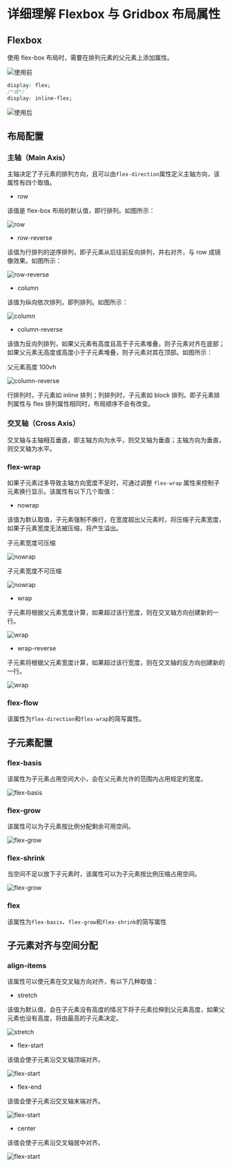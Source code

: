 # 详细理解 Flexbox 与 Gridbox 布局属性

## Flexbox

使用 flex-box 布局时，需要在排列元素的父元素上添加属性。

![使用前](/img/blog/flex&grid/1.png)

```css
display: flex;
/*或*/
display: inline-flex;
```

![使用后](/img/blog/flex&grid/2.png)

## 布局配置

### 主轴（Main Axis）

主轴决定了子元素的排列方向，且可以由`flex-direction`属性定义主轴方向，该属性有四个取值。

- row

该值是 flex-box 布局的默认值，即行排列。如图所示：

![row](/img/blog/flex&grid/3.png)

- row-reverse

该值为行排列的逆序排列，即子元素从后往前反向排列，并右对齐，与 row 成镜像效果。如图所示：

![row-reverse](/img/blog/flex&grid/4.png)

- column

该值为纵向依次排列，即列排列。如图所示：

![column](/img/blog/flex&grid/5.png)

- column-reverse

该值为反向列排列，如果父元素有高度且高于子元素堆叠，则子元素对齐在底部；如果父元素无高度或高度小于子元素堆叠，则子元素对其在顶部。如图所示：

父元素高度 100vh

![column-reverse](/img/blog/flex&grid/6.png)

行排列时，子元素如 inline 排列；列排列时，子元素如 block 排列。即子元素排列属性与 flex 排列属性相同时，布局顺序不会有改变。

### 交叉轴（Cross Axis）

交叉轴与主轴相互垂直，即主轴方向为水平，则交叉轴为垂直；主轴方向为垂直，则交叉轴为水平。

### flex-wrap

如果子元素过多导致主轴方向宽度不足时，可通过调整 `flex-wrap` 属性来控制子元素换行显示。该属性有以下几个取值：

- nowrap

该值为默认取值，子元素强制不换行，在宽度超出父元素时，将压缩子元素宽度，如果子元素宽度无法被压缩，将产生溢出。

子元素宽度可压缩

![nowrap](/img/blog/flex&grid/7.png)

子元素宽度不可压缩

![nowrap](/img/blog/flex&grid/8.png)

- wrap

子元素将根据父元素宽度计算，如果超过该行宽度，则在交叉轴方向创建新的一行。

![wrap](/img/blog/flex&grid/9.png)

- wrap-reverse

子元素将根据父元素宽度计算，如果超过该行宽度，则在交叉轴的反方向创建新的一行。

![wrap](/img/blog/flex&grid/10.png)

### flex-flow

该属性为`flex-direction`和`flex-wrap`的简写属性。

## 子元素配置

### flex-basis

该属性为子元素占用空间大小，会在父元素允许的范围内占用规定的宽度。

![flex-basis](/img/blog/flex&grid/11.png)

### flex-grow

该属性可以为子元素按比例分配剩余可用空间。

![flex-grow](/img/blog/flex&grid/12.png)

### flex-shrink

当空间不足以放下子元素时，该属性可以为子元素按比例压缩占用空间。

![flex-grow](/img/blog/flex&grid/13.png)

### flex

该属性为`flex-basis`、`flex-grow`和`flex-shrink`的简写属性

## 子元素对齐与空间分配

### align-items

该属性可以使元素在交叉轴方向对齐，有以下几种取值：

- stretch

该值为默认值，会在子元素没有高度的情况下将子元素拉伸到父元素高度，如果父元素也没有高度，将由最高的子元素决定。

![stretch](/img/blog/flex&grid/14.png)

- flex-start

该值会使子元素沿交叉轴顶端对齐。

![flex-start](/img/blog/flex&grid/15.png)

- flex-end

该值会使子元素沿交叉轴末端对齐。

![flex-start](/img/blog/flex&grid/16.png)

- center

该值会使子元素沿交叉轴居中对齐。

![flex-start](/img/blog/flex&grid/17.png)
